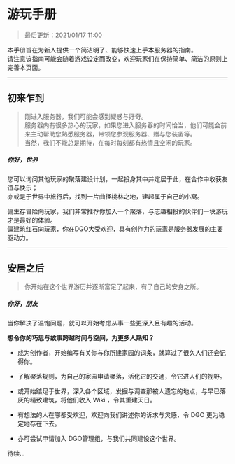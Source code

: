 <!-- guide/play -->

# 游玩手册

> 最后更新：2021/01/17 11:00

本手册旨在为新人提供一个简洁明了、能够快速上手本服务器的指南。<br/>
请注意该指南可能会随着游戏设定而改变，欢迎玩家们在保持简单、简洁的原则上完善本页面。

---

## 初来乍到

> 刚进入服务器，我们可能会感到疑惑与好奇。<br/>
服务器内有很多热心的玩家，如果您进入服务器的时间恰当，他们可能会前来主动帮助您熟悉服务器，带领您参观服务器、赠与您装备等。<br/>
当然，我们不能总是期待，在每时每刻都有热情且空闲的玩家。

##### 你好，世界

您可以询问其他玩家的聚落建设计划，一起投身其中并定居于此，在合作中收获友谊与快乐；<br/>
亦或是于世界中旅行后，找到一片曲径桃林之地，建起属于自己的小窝。

偏生存冒险向玩家，我们非常推荐你加入一个聚落，与志趣相投的伙伴们一块游玩才是最好的体验。<br/>
偏建筑红石向玩家，你在DGO大受欢迎，具有创作力的玩家是服务器发展的主要驱动力。 

---

## 安居之后

> 你开始在这个世界游历并逐渐富足了起来，有了自己的安身之所。

##### 你好，朋友

当你解决了温饱问题，就可以开始考虑从事一些更深入且有趣的活动。

 **想令你的巧思与故事跨越时间与空间，为更多人熟知？**

- 成为创作者，开始编写有关你与你所建家园的词条，就算过了很久人们还会记得你。

- 了解聚落规则，为自己的家园申请聚落，活化它的交通，令它进人们的视野。

- 或开始踏足于世界，深入各个区域，发掘与调查那被人遗忘的地点，与早已落灰的精致建筑，将他们收入 Wiki ，令其重建天日。

- 有想法的人在哪都受欢迎，欢迎向我们讲述你的诉求与灵感，令 DGO 更为稳定地存在下去。

- 亦可尝试申请加入 DGO管理组，与我们共同建设这个世界。

待续...